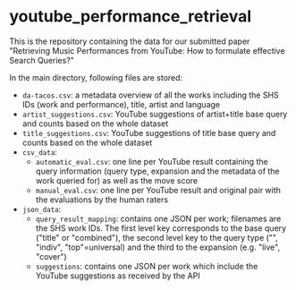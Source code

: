 # youtube_performance_retrieval
This is the repository containing the data for our submitted paper "Retrieving Music Performances from YouTube: How to formulate effective Search Queries?"

In the main directory, following files are stored:
- `da-tacos.csv`: a metadata overview of all the works including the SHS IDs (work and performance), title, artist and language
- `artist_suggestions.csv`: YouTube suggestions of artist+title base query and counts based on the whole dataset 
- `title_suggestions.csv`: YouTube suggestions of title base query and counts based on the whole dataset 
- `csv_data`:
  - `automatic_eval.csv`: one line per YouTube result containing the query information (query type, expansion and the metadata of the work queried for) as well as the move score
  - `manual_eval.csv`: one line per YouTube result and original pair with the evaluations by the human raters  
- `json_data`:
  - `query_result_mapping`: contains one JSON per work; filenames are the SHS work IDs. The first level key corresponds to the base query ("title" or "combined"), the second level key to the query type ("", "indiv", "top"=universal) and the third to the expansion (e.g. "live", "cover")
  - `suggestions`: contains one JSON per work which include the YouTube suggestions as received by the API
